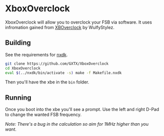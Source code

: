 XboxOverclock
============

XboxOverclock will allow you to overclock your FSB via software. It uses infromation gained from [XBOverclock](https://github.com/WulfyStylez/XBOverclock) by WulfyStylez.

Building
---------

See the requirements for [nxdk](https://github.com/XboxDev/nxdk/wiki/Install-the-Prerequisites).


```sh
git clone https://github.com/GXTX/XboxOverclock
cd XboxOverclock
eval $(../nxdk/bin/activate -s) make -f Makefile.nxdk
```

Then you'll have the xbe in the `bin` folder.

Running
---------

Once you boot into the xbe you'll see a prompt. Use the left and right D-Pad to change the wanted FSB frequency.

*Note: There's a bug in the calculation so aim for 1MHz higher than you want.*
